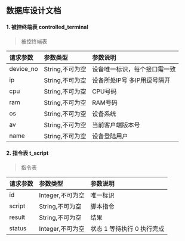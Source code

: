 ## 数据库设计文档 ##

#### 1. 被控终端表 controlled_terminal

> 被控终端表

| 请求参数      |     参数类型 |   参数说明   | 
| :-------- | :--------| :------ | 
| device_no|   String,不可为空|  设备唯一标识，每个接口需一致| 
| ip|   String,不可为空|  设备所处IP号 多IP用逗号隔开| 
| cpu|   String,不可为空|  CPU号码| 
| ram|   String,不可为空|  RAM号码| 
| os|   String,不可为空|  设备系统| 
| av|   String,不可为空|  当前客户端版本号| 
| name|   String,不可为空|  设备登陆用户| 

#### 2. 指令表 t_script

> 指令表

| 请求参数      |     参数类型 |   参数说明   | 
| :-------- | :--------| :------ | 
| id|   Integer,不可为空|  唯一标识| 
| script|   String,不可为空|  脚本指令| 
| result|   String,不可为空|  结果| 
| status|   Integer,不可为空|  状态 1 等待执行 0 执行完成| 
